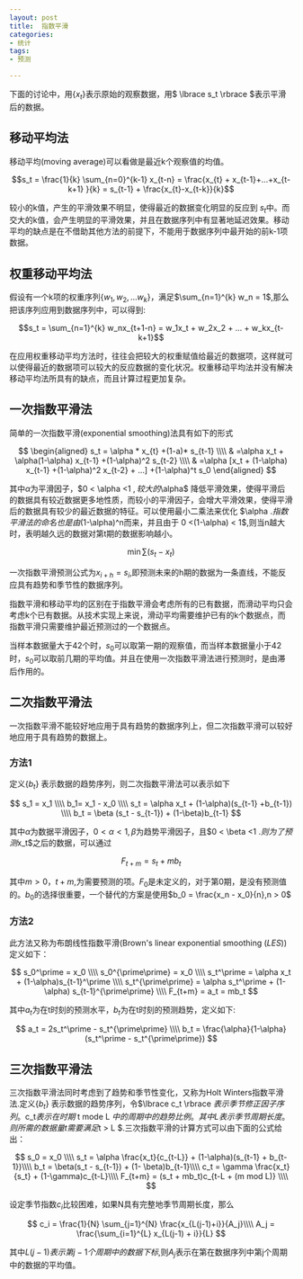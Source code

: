 ```yaml
---
layout: post
title:  指数平滑
categories:
- 统计
tags:
- 预测

---
```

下面的讨论中，用$\lbrace x_t\rbrace$表示原始的观察数据，用$ \lbrace s_t \rbrace $表示平滑后的数据。


## 移动平均法

移动平均(moving average)可以看做是最近k个观察值的均值。

$$s_t = \frac{1}{k} \sum_{n=0}^{k-1} x_{t-n} = \frac{x_{t} + x_{t-1}+…+x_{t-k+1} }{k} = s_{t-1} + \frac{x_{t}-x_{t-k}}{k}$$

较小的k值，产生的平滑效果不明显，使得最近的数据变化明显的反应到 $s_t$中。而交大的k值，会产生明显的平滑效果，并且在数据序列中有显著地延迟效果。移动平均的缺点是在不借助其他方法的前提下，不能用于数据序列中最开始的前k-1项数据。

## 权重移动平均法

假设有一个k项的权重序列$\lbrace w_1, w_2, … w_k \rbrace$，满足$\sum_{n=1}^{k} w_n = 1$,那么把该序列应用到数据序列中，可以得到:

$$s_t = \sum_{n=1}^{k} w_nx_{t+1-n} = w_1x_t + w_2x_2 + … + w_kx_{t-k+1}$$

在应用权重移动平均方法时，往往会把较大的权重赋值给最近的数据项，这样就可以使得最近的数据项可以较大的反应数据的变化状况。权重移动平均法并没有解决移动平均法所具有的缺点，而且计算过程更加复杂。

## 一次指数平滑法

简单的一次指数平滑(exponential smoothing)法具有如下的形式

$$ \begin{aligned} s_t = \alpha * x_{t} +(1-a)* s_{t-1} \\\\
	& =\alpha x_t + \alpha(1-\alpha) x_{t-1} +(1-\alpha)^2 s_{t-2} \\\\
	& =\alpha [x_t + (1-\alpha) x_{t-1} +(1-\alpha)^2 x_{t-2} + …] +(1-\alpha)^t s_0 \end{aligned}
$$

其中$\alpha$为平滑因子，$0 < \alpha <1 $,较大的$\alpha$ 降低平滑效果，使得平滑后的数据具有较近数据更多地性质，而较小的平滑因子，会增大平滑效果，使得平滑后的数据具有较少的最近数据的特征。可以使用最小二乘法来优化 $\alpha $.指数平滑法的命名也是由$(1-\alpha)^n而来，并且由于 0 <(1-\alpha) < 1$,则当n越大时，表明越久远的数据对第t期的数据影响越小。

$$ \min\sum (s_t - x_t)$$

一次指数平滑预测公式为$x_{i+h}=s_i$,即预测未来的h期的数据为一条直线，不能反应具有趋势和季节性的数据序列。

指数平滑和移动平均的区别在于指数平滑会考虑所有的已有数据，而滑动平均只会考虑k个已有数据。从技术实现上来说，滑动平均需要维护已有的k个数据点，而指数平滑只需要维护最近预测过的一个数据点。

当样本数据量大于42个时，$s_0$可以取第一期的观察值，而当样本数据量小于42时，$s_0$可以取前几期的平均值。并且在使用一次指数平滑法进行预测时，是由滞后作用的。


## 二次指数平滑法

一次指数平滑不能较好地应用于具有趋势的数据序列上，但二次指数平滑可以较好地应用于具有趋势的数据上。
### 方法1
定义$\lbrace b_t \rbrace$ 表示数据的趋势序列，则二次指数平滑法可以表示如下

$$
s_1 = x_1 \\\\
b_1= x_1 - x_0 \\\\
s_t = \alpha x_t + (1-\alpha)(s_{t-1} +b_{t-1}) \\\\
b_t = \beta (s_t - s_{t-1}) + (1-\beta)b_{t-1}
$$ 

其中$\alpha$为数据平滑因子，$0 < \alpha <1 , \beta$为趋势平滑因子，且$0 < \beta <1 $.则为了预测$x_t$之后的数据，可以通过

$$
F_{t+m} = s_t + m b_t
$$

其中$m>0，t+m$,为需要预测的项。$F_0$是未定义的，对于第0期，是没有预测值的。$b_0$的选择很重要，一个替代的方案是使用$b_0 = \frac{x_n - x_0}{n},n > 0$

### 方法2
此方法又称为布朗线性指数平滑(Brown's linear exponential smoothing (*LES*))定义如下：

$$
s_0^\prime = x_0 \\\\
s_0^{\prime\prime} = x_0 \\\\
s_t^\prime = \alpha x_t + (1-\alpha)s_{t-1}^\prime \\\\
s_t^{\prime\prime} = \alpha s_t^\prime + (1-\alpha) s_{t-1}^{\prime\prime} \\\\
F_{t+m} = a_t = mb_t
$$

其中$a_t$为在t时刻的预测水平，$b_t$为在t时刻的预测趋势，定义如下:

$$
a_t = 2s_t^\prime - s_t^{\prime\prime} \\\\
b_t = \frac{\alpha}{1-\alpha} (s_t^\prime - s_t^{\prime\prime})
$$


## 三次指数平滑法

三次指数平滑法同时考虑到了趋势和季节性变化，又称为Holt Winters指数平滑法.定义$\lbrace b_t \rbrace$ 表示数据的趋势序列，令$\lbrace c_t \rbrace $表示季节修正因子序列。$c_t$表示在时期$ t mode L $中的周期中的趋势比例。其中L表示季节周期长度。则所需的数据量t需要满足$t > L $.三次指数平滑的计算方式可以由下面的公式给出：

$$
s_0 = x_0 \\\\
s_t = \alpha \frac{x_t}{c_{t-L}} + (1-\alpha)(s_{t-1} + b_{t-1})\\\\
b_t = \beta(s_t - s_{t-1}) + (1- \beta)b_{t-1}\\\\
c_t = \gamma \frac{x_t}{s_t} + (1-\gamma)c_{t-L}\\\\
F_{t+m} = (s_t + mb_t)c_{t-L + (m mod L)} \\\\
$$

设定季节指数$c_i$比较困难，如果N具有完整地季节周期长度，那么


$$
c_i = \frac{1}{N} \sum_{j=1}^{N} \frac{x_{L(j-1)+i}}{A_j}\\\\
A_j = \frac{\sum_{i=1}^{L} x_{L(j-1) + i}}{L}
$$

其中$L(j-1)表示第j-1个周期中的数据下标$,则$A_j$表示在第在数据序列中第j个周期中的数据的平均值。


